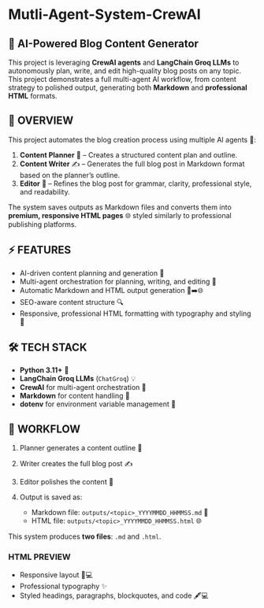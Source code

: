# Mutli-Agent-System-CrewAI

## 📝 AI-Powered Blog Content Generator

This project is leveraging **CrewAI agents** and **LangChain Groq LLMs** to autonomously plan, write, and edit high-quality blog posts on any topic. This project demonstrates a full multi-agent AI workflow, from content strategy to polished output, generating both **Markdown** and **professional HTML** formats.

## 🌟 OVERVIEW

This project automates the blog creation process using multiple AI agents 🤖:

1. **Content Planner** 📝 – Creates a structured content plan and outline.  
2. **Content Writer** ✍️ – Generates the full blog post in Markdown format based on the planner’s outline.  
3. **Editor** 🧐 – Refines the blog post for grammar, clarity, professional style, and readability.  

The system saves outputs as Markdown files and converts them into **premium, responsive HTML pages** 🌐 styled similarly to professional publishing platforms.

## ⚡ FEATURES

- AI-driven content planning and generation 🤖  
- Multi-agent orchestration for planning, writing, and editing 🧩  
- Automatic Markdown and HTML output generation 📄➡️🌐  
- SEO-aware content structure 🔍  
- Responsive, professional HTML formatting with typography and styling 🎨  

## 🛠 TECH STACK

- **Python 3.11+** 🐍  
- **LangChain Groq LLMs** (`ChatGroq`) 💡  
- **CrewAI** for multi-agent orchestration 🧠  
- **Markdown** for content handling 📝  
- **dotenv** for environment variable management 🔑  

## 🔄 WORKFLOW

1. Planner generates a content outline 📝  
2. Writer creates the full blog post ✍️  
3. Editor polishes the content 🧐  
4. Output is saved as:  

   - Markdown file: `outputs/<topic>_YYYYMMDD_HHMMSS.md` 📄  
   - HTML file: `outputs/<topic>_YYYYMMDD_HHMMSS.html` 🌐  


This system produces **two files**: `.md` and `.html`.  

### HTML PREVIEW

- Responsive layout 📱💻  
- Professional typography ✨  
- Styled headings, paragraphs, blockquotes, and code 🖋️💻  



